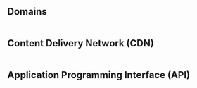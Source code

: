<h1 align="center"></h1>

## Domains

```

```

## Content Delivery Network (CDN)

```

```

## Application Programming Interface (API)

```

```
